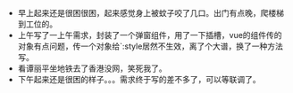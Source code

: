 + 早上起来还是很困很困，起来感觉身上被蚊子咬了几口。出门有点晚，爬楼梯到工位的。
+ 上午写了一上午需求，封装了一个弹窗组件，用了一下插槽，vue的组件传的对象有点问题，传一个对象给`:style居然不生效，离了个大谱，换了一种方法写。
+ 看谭丽平坐地铁去了香港没网，笑死我了。
+ 下午起来还是很困的样子。。。需求终于写的差不多了，可以等联调了。